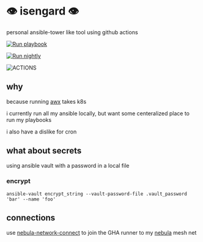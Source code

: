 # :eye: isengard :eye:
personal ansible-tower like tool using github actions

[![Run playbook](https://github.com/rssnyder/isengard/actions/workflows/run_playbook.yml/badge.svg)](https://github.com/rssnyder/isengard/actions/workflows/run_playbook.yml)

[![Run nightly](https://github.com/rssnyder/isengard/actions/workflows/run_nightly.yml/badge.svg)](https://github.com/rssnyder/isengard/actions/workflows/run_nightly.yml)

![ACTIONS](https://user-images.githubusercontent.com/7338312/118890029-9dc50380-b8c3-11eb-81d7-131dc2f6687e.png)

## why

because running [awx](https://github.com/ansible/awx/) takes k8s

i currently run all my ansible locally, but want some centeralized place to run my playbooks

i also have a dislike for cron

## what about secrets

using ansible vault with a password in a local file

### encrypt

```
ansible-vault encrypt_string --vault-password-file .vault_password 'bar' --name 'foo'
```

## connections

use [nebula-network-connect](https://github.com/marketplace/actions/nebula-network-connect) to join the GHA runner to my [nebula](https://github.com/slackhq/nebula) mesh net

